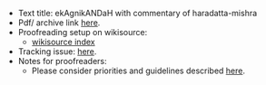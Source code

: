 * Text title: ekAgnikANDaH with commentary of haradatta-mishra
* Pdf/ archive link [here](https://archive.org/stream/apastamba/EkagniKandam#page/n11/mode/2up).
* Proofreading setup on wikisource:
  * [wikisource index](https://sa.wikisource.org/wiki/%E0%A4%85%E0%A4%A8%E0%A5%81%E0%A4%95%E0%A5%8D%E0%A4%B0%E0%A4%AE%E0%A4%A3%E0%A4%BF%E0%A4%95%E0%A4%BE:EkagniKandam.pdf)
* Tracking issue: [here](https://github.com/sanskrit-coders/sanskrit-ocr-r0/issues/??).
* Notes for proofreaders:
  * Please consider priorities and guidelines described [here](https://sites.google.com/site/sanskritcode/ocr/3-corrections#TOC-In-dictionary-type-files).
